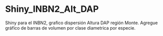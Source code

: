 # Shiny_INBN2_Alt_DAP
Shiny para el INBN2, grafico dispersión Altura DAP región Monte.
Agregue gráfico de barras de volumen por clase diametrica por especie.
